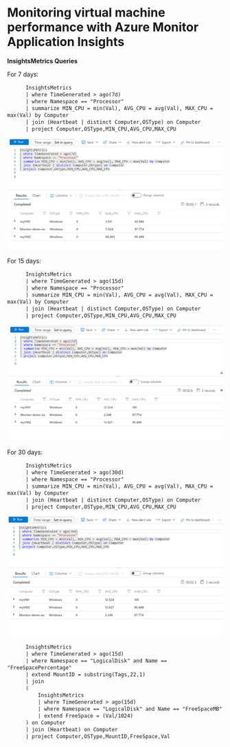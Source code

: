# Monitoring virtual machine performance with Azure Monitor Application Insights

**InsightsMetrics Queries**

For 7 days:

          InsightsMetrics
          | where TimeGenerated > ago(7d)
          | where Namespace == "Processor"
          | summarize MIN_CPU = min(Val), AVG_CPU = avg(Val), MAX_CPU = max(Val) by Computer
          | join (Heartbeat | distinct Computer,OSType) on Computer
          | project Computer,OSType,MIN_CPU,AVG_CPU,MAX_CPU

<img src="Images/InsightsMetrics CPU 7days.png">

     
For 15 days:

          InsightsMetrics
          | where TimeGenerated > ago(15d)
          | where Namespace == "Processor"
          | summarize MIN_CPU = min(Val), AVG_CPU = avg(Val), MAX_CPU = max(Val) by Computer
          | join (Heartbeat | distinct Computer,OSType) on Computer
          | project Computer,OSType,MIN_CPU,AVG_CPU,MAX_CPU
          
<img src="Images/InsightsMetrics CPU 15days.png">

For 30 days:

          InsightsMetrics
          | where TimeGenerated > ago(30d)
          | where Namespace == "Processor"
          | summarize MIN_CPU = min(Val), AVG_CPU = avg(Val), MAX_CPU = max(Val) by Computer
          | join (Heartbeat | distinct Computer,OSType) on Computer
          | project Computer,OSType,MIN_CPU,AVG_CPU,MAX_CPU
          
<img src="Images/InsightsMetrics CPU 30days.png">

          InsightsMetrics
          | where TimeGenerated > ago(15d)
          | where Namespace == "LogicalDisk" and Name == "FreeSpacePercentage"
          | extend MountID = substring(Tags,22,1)
          | join
          (
              InsightsMetrics
              | where TimeGenerated > ago(15d)
              | where Namespace == "LogicalDisk" and Name == "FreeSpaceMB"
              | extend FreeSpace = (Val/1024)
          ) on Computer
          | join (Heartbeat) on Computer
          | project Computer,OSType,MountID,FreeSpace,Val
